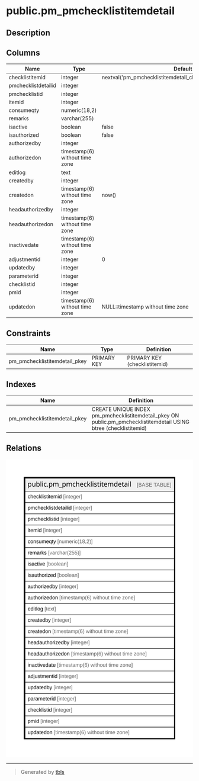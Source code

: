 # public.pm_pmchecklistitemdetail

## Description

## Columns

| Name | Type | Default | Nullable | Children | Parents | Comment |
| ---- | ---- | ------- | -------- | -------- | ------- | ------- |
| checklistitemid | integer | nextval('pm_pmchecklistitemdetail_checklistitemid_seq'::regclass) | false |  |  |  |
| pmchecklistdetailid | integer |  | false |  |  |  |
| pmchecklistid | integer |  | true |  |  |  |
| itemid | integer |  | false |  |  |  |
| consumeqty | numeric(18,2) |  | false |  |  |  |
| remarks | varchar(255) |  | true |  |  |  |
| isactive | boolean | false | false |  |  |  |
| isauthorized | boolean | false | false |  |  |  |
| authorizedby | integer |  | true |  |  |  |
| authorizedon | timestamp(6) without time zone |  | true |  |  |  |
| editlog | text |  | true |  |  |  |
| createdby | integer |  | true |  |  |  |
| createdon | timestamp(6) without time zone | now() | true |  |  |  |
| headauthorizedby | integer |  | true |  |  |  |
| headauthorizedon | timestamp(6) without time zone |  | true |  |  |  |
| inactivedate | timestamp(6) without time zone |  | true |  |  |  |
| adjustmentid | integer | 0 | false |  |  |  |
| updatedby | integer |  | true |  |  |  |
| parameterid | integer |  | true |  |  |  |
| checklistid | integer |  | true |  |  |  |
| pmid | integer |  | true |  |  |  |
| updatedon | timestamp(6) without time zone | NULL::timestamp without time zone | true |  |  |  |

## Constraints

| Name | Type | Definition |
| ---- | ---- | ---------- |
| pm_pmchecklistitemdetail_pkey | PRIMARY KEY | PRIMARY KEY (checklistitemid) |

## Indexes

| Name | Definition |
| ---- | ---------- |
| pm_pmchecklistitemdetail_pkey | CREATE UNIQUE INDEX pm_pmchecklistitemdetail_pkey ON public.pm_pmchecklistitemdetail USING btree (checklistitemid) |

## Relations

![er](public.pm_pmchecklistitemdetail.svg)

---

> Generated by [tbls](https://github.com/k1LoW/tbls)
